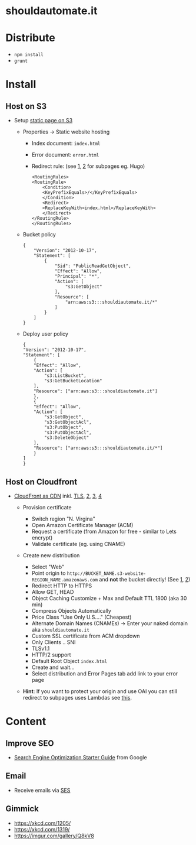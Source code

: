 shouldautomate.it
========

# Distribute

* `npm install`
* `grunt`

# Install

## Host on S3

* Setup [static page on S3](http://docs.aws.amazon.com/AmazonS3/latest/dev/website-hosting-custom-domain-walkthrough.html)

    * Properties -> Static website hosting

        * Index document: `index.html`
        * Error document: `error.html`
        * Redirect rule: (see [1](https://bogacz.io/post/2016-08-03-first-post/), [2](https://lustforge.com/2016/02/27/hosting-hugo-on-aws/) for subpages eg. Hugo)

            ```
            <RoutingRules>
            <RoutingRule>
                <Condition>
                <KeyPrefixEquals>/</KeyPrefixEquals>
                </Condition>
                <Redirect>
                <ReplaceKeyWith>index.html</ReplaceKeyWith>
                </Redirect>
            </RoutingRule>
            </RoutingRules>
            ```

    * Bucket policy

        ```
        {
            "Version": "2012-10-17",
            "Statement": [
                {
                    "Sid": "PublicReadGetObject",
                    "Effect": "Allow",
                    "Principal": "*",
                    "Action": [
                        "s3:GetObject"
                    ],
                    "Resource": [
                        "arn:aws:s3:::shouldiautomate.it/*"
                    ]
                }
            ]
        }
        ```
        
    * Deploy user policy

        ```
        {
        "Version": "2012-10-17",
        "Statement": [
            {
            "Effect": "Allow",
            "Action": [
                "s3:ListBucket",
                "s3:GetBucketLocation"
            ],
            "Resource": ["arn:aws:s3:::shouldiautomate.it"]
            },
            {
            "Effect": "Allow",
            "Action": [
                "s3:GetObject",
                "s3:GetObjectAcl",
                "s3:PutObject",
                "s3:PutObjectAcl",
                "s3:DeleteObject"
            ],
            "Resource": ["arn:aws:s3:::shouldiautomate.it/*"]
            }
        ]
        }
        ```

## Host on Cloudfront

* [CloudFront as CDN](http://docs.aws.amazon.com/AmazonCloudFront/latest/DeveloperGuide/MigrateS3ToCloudFront.html) inkl. [TLS](https://aws.amazon.com/de/blogs/aws/new-aws-certificate-manager-deploy-ssltls-based-apps-on-aws/), [2](https://medium.com/@sbuckpesch/setup-aws-s3-static-website-hosting-using-ssl-acm-34d41d32e394), [3](https://medium.com/@willmorgan/moving-a-static-website-to-aws-s3-cloudfront-with-https-1fdd95563106), [4](https://hackernoon.com/hosting-static-react-websites-on-aws-s3-cloudfront-with-ssl-924e5c134455)

    * Provision certificate

        * Switch region "N. Virgina"
        * Open Amazon Certificate Manager (ACM)
        * Request a certificate (from Amazon for free - similar to Lets encrypt)
        * Validate certificate (eg. using CNAME)

    * Create new distribution

        * Select "Web"
        * Point origin to `http://BUCKET_NAME.s3-website-REGION_NAME.amazonaws.com` and **not** the bucket directly! (See [1](https://serverfault.com/questions/581268/amazon-cloudfront-with-s3-access-denied), [2](https://forums.aws.amazon.com/thread.jspa?threadID=85849))
        * Redirect HTTP to HTTPS
        * Allow GET, HEAD
        * Object Caching Customize + Max and Default TTL 1800 (aka 30 min)
        * Compress Objects Automatically
        * Price Class "Use Only U.S...." (Cheapest)
        * Alternate Domain Names (CNAMEs) -> Enter your naked domain aka `shouldiautomate.it`
        * Custom SSL certificate from ACM dropdown
        * Only Clients .. SNI
        * TLSv1.1
        * HTTP/2 support
        * Default Root Object `index.html`
        * Create and wait...
        * Select distribution and Error Pages tab add link to your error page

    * **Hint**: If you want to protect your origin and use OAI you can still redirect to subpages uses Lambdas see [this](https://aws.amazon.com/blogs/compute/implementing-default-directory-indexes-in-amazon-s3-backed-amazon-cloudfront-origins-using-lambdaedge/).

# Content

## Improve SEO

* [Search Engine Optimization Starter Guide](https://static.googleusercontent.com/media/www.google.com/de//webmasters/docs/search-engine-optimization-starter-guide.pdf) from Google

## Email

* Receive emails via [SES](https://github.com/arithmetric/aws-lambda-ses-forwarder)

## Gimmick

* https://xkcd.com/1205/
* https://xkcd.com/1319/
* https://imgur.com/gallery/Q8kV8